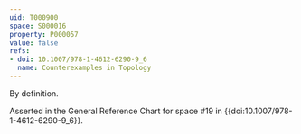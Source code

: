 ```yaml
---
uid: T000900
space: S000016
property: P000057
value: false
refs:
- doi: 10.1007/978-1-4612-6290-9_6
  name: Counterexamples in Topology
---
```


By definition.

Asserted in the General Reference Chart for space #19 in
{{doi:10.1007/978-1-4612-6290-9_6}}.

